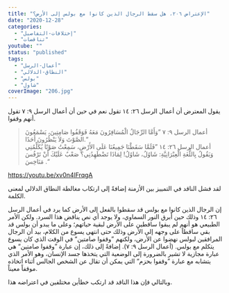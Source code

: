 ```yaml
---
title: "الإعتراض ٢٠٦، هل سقط الرجال الذين كانوا مع بولس إلى الأرض؟"
date: "2020-12-28"
categories: 
  - "إختلافات-التفاصيل"
  - "تناقضات"
youtube: ""
status: "published"
tags: 
  - "أعمال-الرسل"
  - "النطاق-الدلالي"
  - "بولس"
  - "شاول"
coverImage: "206.jpg"
---
```


يقول المعترض أن أعمال الرسل ٢٦: ١٤ تقول نعم في حين أن أعمال الرسل ٩: ٧ تقول أنهم وقفوا.

> أعمال الرسل ٩: ٧ ”وَأَمَّا الرِّجَالُ الْمُسَافِرُونَ مَعَهُ فَوَقَفُوا صَامِتِينَ، يَسْمَعُونَ الصَّوْتَ وَلاَ يَنْظُرُونَ أَحَدًا.“  
> أعمال الرسل ٢٦: ١٤ ”فَلَمَّا سَقَطْنَا جَمِيعُنَا عَلَى الأَرْضِ، سَمِعْتُ صَوْتًا يُكَلِّمُنِي وَيَقُولُ بِاللُّغَةِ الْعِبْرَانِيَّةِ: شَاوُلُ، شَاوُلُ! لِمَاذَا تَضْطَهِدُنِي؟ صَعْبٌ عَلَيْكَ أَنْ تَرْفُسَ مَنَاخِسَ .“

https://youtu.be/xv0n4lFrqgA

لقد فشل الناقد في التمييز بين الأزمنة إضافةً إلى ارتكاب مغالطة النطاق الدلالي لمعنى الكلمة.

إن الرجال الذين كانوا مع بولس قد سقطوا بالفعل إلى الأرض كما يرد في أعمال الرسل ٢٦: ١٤ وذلك حين أبرق النور السماوي، ولا يوجد أي نص يناقض هذا السرد. ولكن الأمر الطبيعي هو أنهم لم يبقوا ساقطين على الأرض لبقية حياتهم؛ وعلى ما يبدو أن بولس قد بقي ساقطاً على وجهه إلى الأرض وذلك حتى انتهى يسوع من الكلام، بيد أن الرجال المرافقين لبولس نهضوا عن الأرض، ولكنهم ”وقفوا صامتين“ في الوقت الذي كان يسوع يتكلم مع بولس. (أعمال الرسل ٩: ٧). إضافةً إلى ذلك، إن عبارة ”وقفوا صامتين“ هي عبارة مجازية لا تشير بالضرورة إلى الوضعية التي يتخذها جسد الإنسان، وهو الأمر الذي يتشابه مع عبارة ”وقفوا بحزم“ التي يمكن أن تقال عن الشخص الجالس أثناء اتخاذه موقفاً معيناً. 

وبالتالي فإن هذا الناقد قد ارتكب خطأين مختلفين في اعتراضه هذا.
